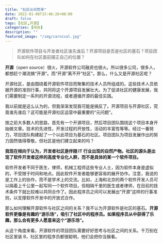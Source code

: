 ```yaml
---
title: "社区从何而来"
date: 2022-01-06T15:46:26+08:00
draft: false
tags: [社区,开源]
categories: [闲白]
description: ""
featured_image: "/img/carnival.jpg"
---
```


> 开源软件项目与开发者社区谁先谁后？开源项目是否是社区的基石？项目团队如何在社区面前摆正自己的位置？

**开源**（open source）很火，开源软件公司融资也很火。所以很多公司，很多人，都想赶个潮流搞“开源”。而“开源”离不开“社区”。那么，什么又是开源社区呢？

开源社区，是由围绕着开源软件项目而聚集的技术人员所组成的。这些技术人员依据开源的准则行事，共同将这个开源项目发展壮大。为了促进社区的健康发展，我们需要制定一系列的开源流程，或者遵循开源的最佳实践。

我以前就是这么认为的，但我渐渐发现我可能是搞反了。开源项目与开源社区，究竟谁先谁后？这可能是开源社区运营中最重要的“元问题”。

按之前大多数人的思路，首先有一个开源项目，然后项目团队围绕这个项目本身开始做文章。技术的先进性，开发过程的开放性，活动的丰富性等等。经过一番努力，项目团队构建起了一个以此项目为基石的社区。项目团队为项目发展作出的努力固然值得尊敬，但社区是他们建立起来的吗？

**我现在倾向于认为，开发者社区是伴随 IT 行业出现的自然产物。社区的源头是出现了软件开发者这样的高度专业化人群，而不是具体的某一个软件项目。**

软件开发者不同于医生，律师，机械工程师这些专业人士，因为软件本身是虚拟的，不受限于时间和地点。因此软件开发者能够更容易的展开协作。注意，我说的是工作上的协作，而不是学术上的交流。比如，上海和北京的两个软件开发人员可以隔着上千公里一起写同一个软件项目。但相隔千里的医生或者律师，在目前的技术条件下就比较难以共同合作了。因此程序员之间可以发展出“开源”这样的行事准则，以支撑软件开发中的开放式合作。

那么如何理解开源软件与社区之间的关系？我不认为开源软件是社区的基石。**开源软件更像是有趣的“游乐场”，吸引了社区中的程序员。如果程序员从中获得了乐趣，那么会有更多人愿意来这个“游乐场”。**

从这个角度来看，开源软件的项目团队需要好好思考与社区之间的关系。千万别在社区里装 B，社区里的程序员都很聪明，他们会把你当猴看。
